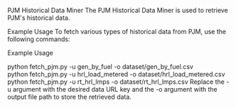 PJM Historical Data Miner
The PJM Historical Data Miner is used to retrieve PJM's historical data.

Example Usage
To fetch various types of historical data from PJM, use the following commands:

Example Usage

python fetch_pjm.py -u gen_by_fuel -o dataset/gen_by_fuel.csv  
python fetch_pjm.py -u hrl_load_metered -o dataset/hrl_load_metered.csv
python fetch_pjm.py -u rt_hrl_lmps -o dataset/rt_hrl_lmps.csv
Replace the -u argument with the desired data URL key and the -o argument with the output file path to store the retrieved data.
